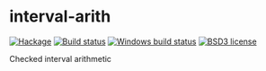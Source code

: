 # interval-arith

[![Hackage](https://img.shields.io/hackage/v/interval-arith.svg)](https://hackage.haskell.org/package/interval-arith)
[![Build status](https://secure.travis-ci.org/adituv/interval-arith.svg)](https://travis-ci.org/adituv/interval-arith)
[![Windows build status](https://ci.appveyor.com/api/projects/status/github/adituv/interval-arith?branch=master&svg=true)](https://ci.appveyor.com/project/adituv/interval-arith)
[![BSD3 license](https://img.shields.io/badge/license-BSD3-blue.svg)](https://github.com/adituv/interval-arith/blob/master/LICENSE)

Checked interval arithmetic


